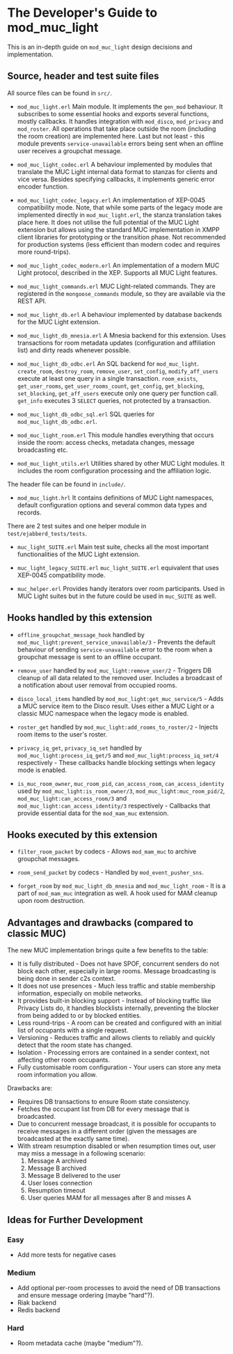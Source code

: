 The Developer's Guide to mod_muc_light
================================

This is an in-depth guide on `mod_muc_light` design decisions and implementation.

Source, header and test suite files
-------------------------------

All source files can be found in `src/`.

* `mod_muc_light.erl`
  Main module.
  It implements the `gen_mod` behaviour.
  It subscribes to some essential hooks and exports several functions, mostly callbacks.
  It handles integration with `mod_disco`, `mod_privacy` and `mod_roster`.
  All operations that take place outside the room (including the room creation) are implemented here.
  Last but not least - this module prevents `service-unavailable` errors being sent when an offline user receives a groupchat message.

* `mod_muc_light_codec.erl`
  A behaviour implemented by modules that translate the MUC Light internal data format to stanzas for clients and vice versa.
  Besides specifying callbacks, it implements generic error encoder function.

* `mod_muc_light_codec_legacy.erl`
  An implementation of XEP-0045 compatibility mode.
  Note, that while some parts of the legacy mode are implemented directly in `mod_muc_light.erl`, the stanza translation takes place here.
  It does not utilise the full potential of the MUC Light extension but allows using the standard MUC implementation in XMPP client libraries for prototyping or the transition phase.
  Not recommended for production systems (less efficient than modern codec and requires more round-trips).

* `mod_muc_light_codec_modern.erl`
  An implementation of a modern MUC Light protocol, described in the XEP.
  Supports all MUC Light features.

* `mod_muc_light_commands.erl`
  MUC Light-related commands.
  They are registered in the `mongoose_commands` module, so they are available via the REST API.

* `mod_muc_light_db.erl`
  A behaviour implemented by database backends for the MUC Light extension.

* `mod_muc_light_db_mnesia.erl`
  A Mnesia backend for this extension.
  Uses transactions for room metadata updates (configuration and affiliation list) and dirty reads whenever possible.

* `mod_muc_light_db_odbc.erl`
  An SQL backend for `mod_muc_light`.
  `create_room`, `destroy_room`, `remove_user`, `set_config`, `modify_aff_users` execute at least one query in a single transaction.
  `room_exists`, `get_user_rooms`, `get_user_rooms_count`, `get_config`, `get_blocking`, `set_blocking`, `get_aff_users` execute only one query per function call.
  `get_info` executes 3 `SELECT` queries, not protected by a transaction.

* `mod_muc_light_db_odbc_sql.erl`
  SQL queries for `mod_muc_light_db_odbc.erl`.

* `mod_muc_light_room.erl`
  This module handles everything that occurs inside the room: access checks, metadata changes, message broadcasting etc.

* `mod_muc_light_utils.erl`
  Utilities shared by other MUC Light modules.
  It includes the room configuration processing and the affiliation logic.

The header file can be found in `include/`.

* `mod_muc_light.hrl`
  It contains definitions of MUC Light namespaces, default configuration options and several common data types and records.

There are 2 test suites and one helper module in `test/ejabberd_tests/tests`.

* `muc_light_SUITE.erl`
  Main test suite, checks all the most important functionalities of the MUC Light extension.

* `muc_light_legacy_SUITE.erl`
  `muc_light_SUITE.erl` equivalent that uses XEP-0045 compatibility mode.

* `muc_helper.erl`
  Provides handy iterators over room participants.
  Used in MUC Light suites but in the future could be used in `muc_SUITE` as well.

Hooks handled by this extension
-----------------------

* `offline_groupchat_message_hook` handled by `mod_muc_light:prevent_service_unavailable/3` - Prevents the default behaviour of sending `service-unavailable` error to the room when a groupchat message is sent to an offline occupant.

* `remove_user` handled by `mod_muc_light:remove_user/2` - Triggers DB cleanup of all data related to the removed user.
 Includes a broadcast of a notification about user removal from occupied rooms.

* `disco_local_items` handled by `mod_muc_light:get_muc_service/5` - Adds a MUC service item to the Disco result.
 Uses either a MUC Light or a classic MUC namespace when the legacy mode is enabled.

* `roster_get` handled by `mod_muc_light:add_rooms_to_roster/2` - Injects room items to the user's roster.

* `privacy_iq_get`, `privacy_iq_set` handled by `mod_muc_light:process_iq_get/5` and `mod_muc_light:process_iq_set/4` respectively - These callbacks handle blocking settings when legacy mode is enabled.

* `is_muc_room_owner`, `muc_room_pid`, `can_access_room`, `can_access_identity` used by `mod_muc_light:is_room_owner/3`, `mod_muc_light:muc_room_pid/2`, `mod_muc_light:can_access_room/3` and `mod_muc_light:can_access_identity/3` respectively - Callbacks that provide essential data for the `mod_mam_muc` extension.

Hooks executed by this extension
-----------------------

* `filter_room_packet` by codecs - Allows `mod_mam_muc` to archive groupchat messages.

* `room_send_packet` by codecs - Handled by `mod_event_pusher_sns`.

* `forget_room` by `mod_muc_light_db_mnesia` and `mod_muc_light_room` - It is a part of `mod_mam_muc` integration as well.
 A hook used for MAM cleanup upon room destruction.

Advantages and drawbacks (compared to classic MUC)
-----------------------

The new MUC implementation brings quite a few benefits to the table:

* It is fully distributed - Does not have SPOF, concurrent senders do not block each other, especially in large rooms.
 Message broadcasting is being done in sender c2s context.
* It does not use presences - Much less traffic and stable membership information, especially on mobile networks.
* It provides built-in blocking support - Instead of blocking traffic like Privacy Lists do, it handles blocklists internally, preventing the blocker from being added to or by blocked entities.
* Less round-trips - A room can be created and configured with an initial list of occupants with a single request.
* Versioning - Reduces traffic and allows clients to reliably and quickly detect that the room state has changed.
* Isolation - Processing errors are contained in a sender context, not affecting other room occupants.
* Fully customisable room configuration - Your users can store any meta room information you allow.

Drawbacks are:

* Requires DB transactions to ensure Room state consistency.
* Fetches the occupant list from DB for every message that is broadcasted.
* Due to concurrent message broadcast, it is possible for occupants to receive messages in a different order (given the messages are broadcasted at the exactly same time).
* With stream resumption disabled or when resumption times out, user may miss a message in a following scenario:
  1. Message A archived
  2. Message B archived
  3. Message B delivered to the user
  4. User loses connection
  5. Resumption timeout
  6. User queries MAM for all messages after B and misses A

Ideas for Further Development
-----------------------------

### Easy

  * Add more tests for negative cases

### Medium

  * Add optional per-room processes to avoid the need of DB transactions and ensure message ordering (maybe "hard"?).
  * Riak backend
  * Redis backend

### Hard

  * Room metadata cache (maybe "medium"?).
